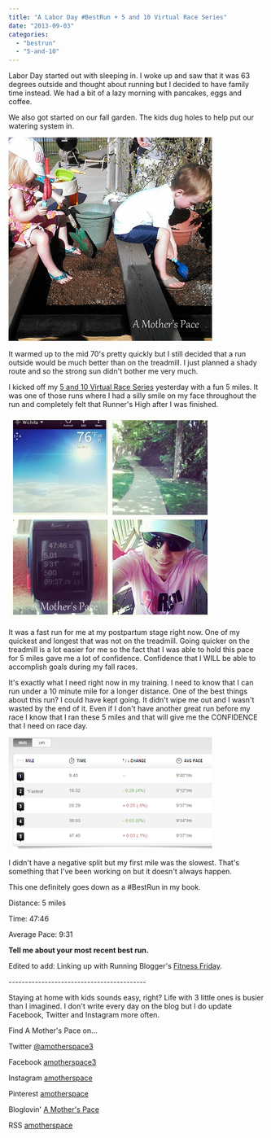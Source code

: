```yaml
---
title: "A Labor Day #BestRun + 5 and 10 Virtual Race Series"
date: "2013-09-03"
categories: 
  - "bestrun"
  - "5-and-10"
---
```


Labor Day started out with sleeping in. I woke up and saw that it was 63 degrees outside and thought about running but I decided to have family time instead. We had a bit of a lazy morning with pancakes, eggs and coffee. 

  

We also got started on our fall garden. The kids dug holes to help put our watering system in. 

  

[![A Labor Day #BestRun + 5 and 10 Virtual Race Series | A Mother's Pace](images/IMG_20130902_093712.jpg "A Labor Day #BestRun + 5 and 10 Virtual Race Series | A Mother's Pace")](http://amotherspace.net/wp-content/uploads/2013/09/IMG_20130902_0937121.jpg)

  

It warmed up to the mid 70's pretty quickly but I still decided that a run outside would be much better than on the treadmill. I just planned a shady route and so the strong sun didn't bother me very much.

  

  

I kicked off my [5 and 10 Virtual Race Series](http://www.mommyrunfast.com/virtual-run-series/fall-5-and10-registration/) yesterday with a fun 5 miles. It was one of those runs where I had a silly smile on my face throughout the run and completely felt that Runner's High after I was finished.  

  

[![A Labor Day #BestRun + 5 and 10 Virtual Race Series | A Mother's Pace](images/IMG_20130902_123300+1.jpg "A Labor Day #BestRun + 5 and 10 Virtual Race Series | A Mother's Pace")](http://amotherspace.net/wp-content/uploads/2013/09/IMG_20130902_123300+11.jpg)

  

It was a fast run for me at my postpartum stage right now. One of my quickest and longest that was not on the treadmill. Going quicker on the treadmill is a lot easier for me so the fact that I was able to hold this pace for 5 miles gave me a lot of confidence. Confidence that I WILL be able to accomplish goals during my fall races. 

  

It's exactly what I need right now in my training. I need to know that I can run under a 10 minute mile for a longer distance. One of the best things about this run? I could have kept going. It didn't wipe me out and I wasn't wasted by the end of it. Even if I don't have another great run before my race I know that I ran these 5 miles and that will give me the CONFIDENCE that I need on race day.

  

[![A Labor Day #BestRun + 5 and 10 Virtual Race Series | A Mother's Pace](images/Sept2Run.PNG "A Labor Day #BestRun + 5 and 10 Virtual Race Series | A Mother's Pace")](http://4.bp.blogspot.com/-6RWyf6bC5VE/UiTdkmM5EiI/AAAAAAAAOFc/Vu144m6GrO0/s1600/Sept2Run.PNG)

  

I didn't have a negative split but my first mile was the slowest. That's something that I've been working on but it doesn't always happen. 

  

This one definitely goes down as a #BestRun in my book.

  

Distance: 5 miles

Time: 47:46

Average Pace: 9:31

  

**Tell me about your most recent best run.**

  
Edited to add: Linking up with Running Blogger's [Fitness Friday](http://runningbloggers.com/fitness-friday-linkup-8/).  
  
  

\------------------------------------------

  

Staying at home with kids sounds easy, right? Life with 3 little ones is busier than I imagined. I don't write every day on the blog but I do update Facebook, Twitter and Instagram more often.   
  
Find A Mother's Pace on...  
  
Twitter [@amotherspace3](https://twitter.com/amotherspace3)  
  
Facebook [amotherspace3](http://facebook.com/amotherspace3)  
  
Instagram [amotherspace](http://instagram.com/amotherspace)  
  
Pinterest [amotherspace](http://pinterest.com/amotherspace/)  
  
Bloglovin' [A Mother's Pace](http://www.bloglovin.com/en/blog/6680087)  
  
RSS [amotherspace](http://feeds.feedburner.com/amotherspace)
